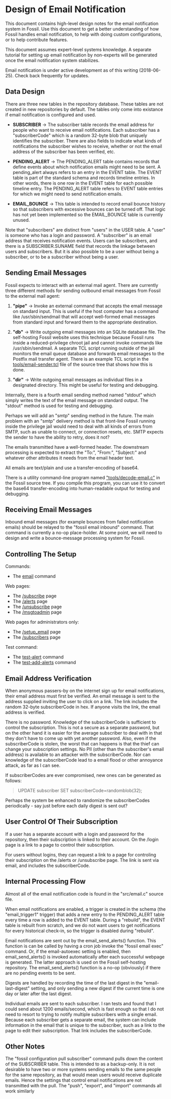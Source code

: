 Design of Email Notification
============================

This document contains high-level design notes for the email
notification system in Fossil.  Use this document to get a better
understanding of how Fossil handles email notification, to help
with doing custom configurations, or to help contribute features.

This document assumes expert-level systems knowledge.  A separate
tutorial for setting up email notification by non-experts will be
generated once the email notification system stabilizes.

Email notification is under active development as of this writing
(2018-06-25).  Check back frequently for updates.

Data Design
-----------

There are three new tables in the repository database.  These tables
are not created in new repositories by default.  The tables only
come into existance if email notification is configured and used.


  *  <b>SUBSCRIBER</b> &rarr;
     The subscriber table records the email address for people who
     want to receive email notifications.  Each subscriber has a
     "subscriberCode" which is a random 32-byte blob that uniquely
     identifies the subscriber.  There are also fields to indicate
     what kinds of notifications the subscriber wishes to receive,
     whether or not the email address of the subscriber has been
     verified, etc.

  *  <b>PENDING\_ALERT</b> &rarr;
     The PENDING\_ALERT table contains records that define events
     about which notification emails might need to be sent.
     A pending\_alert always refers to an entry in the
     EVENT table.  The EVENT table is part of the standard schema
     and records timeline entries.  In other words, there is one
     row in the EVENT table for each possible timeline entry.  The
     PENDING\_ALERT table refers to EVENT table entries for which
     we might need to send notification emails.

  *  <b>EMAIL\_BOUNCE</b> &rarr;
     This table is intended to record email bounce history so that
     subscribers with excessive bounces can be turned off.  That
     logic has not yet been implemented so the EMAIL\_BOUNCE table
     is currently unused.

Note that "subscribers" are distinct from "users" in the USER table.
A "user" is someone who has a login and password.  A "subscriber" is
an email address that receives notification events.  Users can be
subscribers, and there is a SUBSCRIBER.SUNAME field that records
the linkage between users and subscribers.  But it is also possible
to be a user without being a subscriber, or to be a subscriber without
being a user.

Sending Email Messages
----------------------

Fossil expects to interact with an external mail agent.
There are currently three different methods for sending outbound
email messages from Fossil to the external mail agent:

  1.  <b>"pipe"</b> &rarr; Invoke an external command that accepts
      the email message on standard input.  This is useful if the
      host computer has a command like /usr/sbin/sendmail that will
      accept well-formed email messages from standard input and forward
      them to the appropriate destination.

  2.  <b>"db"</b> &rarr; Write outgoing email messages into an
      SQLite database file.  The self-hosting Fossil website uses
      this technique because Fossil runs inside a reduced-privilege
      chroot jail and cannot invoke commands like /usr/sbin/sendmail.
      A separate TCL script running outside of the jail monitors
      the email queue database and forwards email messages to the
      Postfix mail transfer agent.  There is an example TCL script in the
      [tools/email-sender.tcl](/file/tools/email-sender.tcl) file
      of the source tree that shows how this is done.

  3.  <b>"dir"</b> &rarr; Write outgoing email messages as individual
      files in a designated directory.  This might be useful for
      testing and debugging.

Internally, there is a fourth email sending method named "stdout"
which simply writes the text of the email message on standard output.
The "stdout" method is used for testing and debugging.

Perhaps we will add an "smtp" sending method in the future.  The
main problem with an "smtp" delivery method is that front-line Fossil
running inside the privilege jail would need to deal with all kinds
of errors from SMTP, such as unable to connect, or connection resets,
etc.  SMTP expects the sender to have the ability to retry, does it
not?

The emails transmitted have a well-formed header.  The downstream
processing is expected to extract the "To:", "From:", "Subject:" and
whatever other attributes it needs from the email header text.

All emails are text/plain and use a transfer-encoding of base64.

There is a utility command-line program named 
["tools/decode-email.c"](/file/tools/decode-email.c) in
the Fossil source tree.  If you compile this program, you can use it
to convert the base64 transfer-encoding into human-readable output for
testing and debugging.

Receiving Email Messages
------------------------

Inbound email messages (for example bounces from failed notification
emails) should be relayed to the "fossil email inbound" command.  That
command is currently a no-op place-holder.  At some point, we will need
to design and write a bounce-message processing system for Fossil.

Controlling The Setup
---------------------

Commands:

   *  The [email](/help?cmd=email) command

Web pages:

   *  The [/subscribe](/help?cmd=/subscribe) page
   *  The [/alerts](/help?cmd=/alerts) page
   *  The [/unsubscribe](/help?cmd=/unsubscribe) page
   *  The [/msgtoadmin](/help?cmd=/msgtoadmin) page

Web pages for administrators only:

   *  The [/setup_email](/help?cmd=/setup_email) page
   *  The [/subscribers](/help?cmd=/subscribers) page

Test command:

   *  The [test-alert](/help?cmd=test-alert) command
   *  The [test-add-alerts](/help?cmd=test-add-alerts) command

Email Address Verification
--------------------------

When anonymous passers-by on the internet sign up for email notifications,
their email address must first be verified.  An email message is sent to
the address supplied inviting the user to click on a link.  The link includes
the random 32-byte subscriberCode in hex.  If anyone visits the link, the
email address is verified.

There is no password.  Knowledge of the subscriberCode is sufficient to
control the subscription.  This is not a secure as a separate password,
but on the other hand it is easier for the average subscriber to deal
with in that they don't have to come up with yet another password.  Also,
even if the subscriberCode is stolen, the worst that can happens is that
the thief can change your subscription settings.  No PII (other than
the subscriber's email address) is available to an attacker with the
subscriberCode.  Nor can knowledge of the subscriberCode lead to a
email flood or other annoyance attack, as far as I can see.

If subscriberCodes are ever compromised, new ones can be generated
as follows:

>   UPDATE subscriber SET subscriberCode=randomblob(32);

Perhaps the system be enhanced to randomize the
subscriberCodes periodically - say just before each daily digest
is sent out?

User Control Of Their Subscription
----------------------------------

If a user has a separate account with a login and password for
the repository, then their subscription is linked to their account.
On the /login page is a link to a page to control their subscription.

For users without logins, they can request a link to a page for
controling their subscription on the /alerts or /unsubscribe page.
The link is sent via email, and includes the subscriberCode.

Internal Processing Flow
------------------------

Almost all of the email notification code is found in the "src/email.c"
source file.

When email notifications are enabled, a trigger is created in the schema
(the "email_trigger1" trigger) that adds a new entry to the
PENDING_ALERT table every time a row is added to the EVENT table.
During a "rebuild", the EVENT table is rebuilt from scratch, and we
do not want users to get notifications for every historical check-in,
so the trigger is disabled during "rebuild".

Email notifications are sent out by the email_send_alerts() function.
This function is can be called by having a cron job invoke the
"fossil email exec" command.  Or, if the email-autoexec setting is
enabled, then email_send_alerts() is invoked automatically after each
successful webpage is generated.  The latter approach is used on the
Fossil self-hosting repository.  The email_send_alerts() function is
a no-op (obviously) if there are no pending events to be sent.

Digests are handled by recording the time of the last digest in the
"email-last-digest" setting, and only sending a new digest if the
current time is one day or later after the last digest.

Individual emails are sent to each subscriber.  I ran tests and found
that I could send about 1200 emails/second, which is fast enough so that
I do not need to resort to trying to notify multiple subscribers with
a single email.  Because each subscriber gets a separate email, the
system can include information in the email that is unique to the
subscriber, such as a link to the page to edit their subscription.  That
link includes the subscriberCode.

Other Notes
-----------

The "fossil configuration pull subscriber" command pulls down the content
of the SUBSCRIBER table.  This is intended to as a backup-only.  It
is not desirable to have two or more systems sending emails to the
same people for the same repository, as that would mean users would
receive duplicate emails.  Hence the settings that control email 
notifications are not transmitted with the pull.  The "push", "export",
and "import" commands all work similarly
